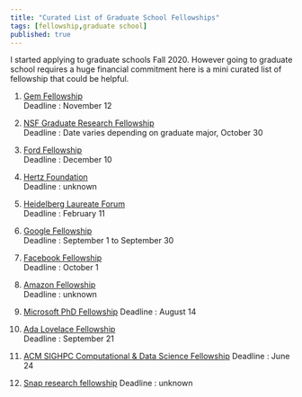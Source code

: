 ```yaml
---
title: "Curated List of Graduate School Fellowships"
tags: [fellowship,graduate school]
published: true
---
```


I started applying to graduate schools Fall 2020. However going to graduate school requires a huge financial commitment here is a mini curated list of fellowship that could be helpful.

1. [Gem Fellowship](https://www.gemfellowship.org/)  
   Deadline : November 12
2. [NSF Graduate Research Fellowship](https://www.nsfgrfp.org/)  
   Deadline : Date varies depending on graduate major, October 30
3. [Ford Fellowship](https://sites.nationalacademies.org/PGA/FordFellowships/index.htm)  
    Deadline : December 10
4. [Hertz Foundation](https://www.hertzfoundation.org/the-fellowship/about/)  
    Deadline : unknown 
5. [Heidelberg Laureate Forum](https://www.heidelberg-laureate-forum.org/young-researchers/faq.html)  
    Deadline : February 11
6. [Google Fellowship](https://research.google/outreach/phd-fellowship/)  
    Deadline : September 1 to September 30
7. [Facebook Fellowship](https://research.fb.com/fellowship/)  
    Deadline : October 1
8. [Amazon Fellowship](https://developer.amazon.com/en-US/alexa/alexa-startups/alexa-fund/alexa-fellowship/innovation)  
    Deadline : unknown
9. [Microsoft PhD Fellowship](https://www.microsoft.com/en-us/research/academic-program/phd-fellowship/)
    Deadline : August 14

10. [Ada Lovelace Fellowship](https://www.microsoft.com/en-us/research/academic-program/ada-lovelace-fellowship/)  
    Deadline : September 21

11. [ACM SIGHPC Computational & Data Science Fellowship](https://www.sighpc.org/for-your-career/fellowships/how-to-nominate)
    Deadline : June 24
12. [Snap research fellowship](https://snap.submittable.com/submit)
    Deadline : unknown
